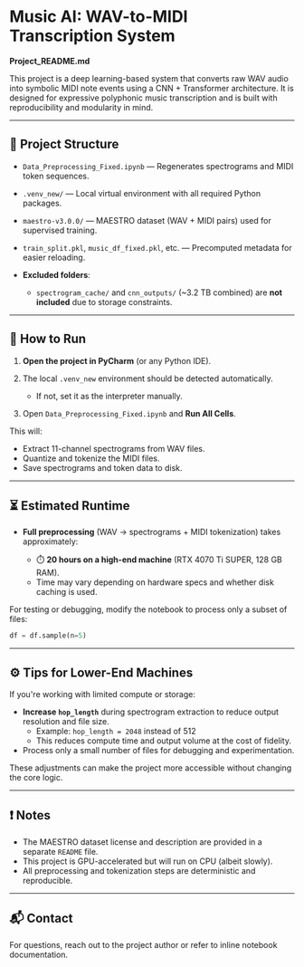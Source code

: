# Music AI: WAV-to-MIDI Transcription System

**Project\_README.md**

This project is a deep learning-based system that converts raw WAV audio into symbolic MIDI note events using a CNN + Transformer architecture. It is designed for expressive polyphonic music transcription and is built with reproducibility and modularity in mind.

---

## 🔧 Project Structure

* `Data_Preprocessing_Fixed.ipynb` — Regenerates spectrograms and MIDI token sequences.
* `.venv_new/` — Local virtual environment with all required Python packages.
* `maestro-v3.0.0/` — MAESTRO dataset (WAV + MIDI pairs) used for supervised training.
* `train_split.pkl`, `music_df_fixed.pkl`, etc. — Precomputed metadata for easier reloading.
* **Excluded folders**:

  * `spectrogram_cache/` and `cnn_outputs/` (\~3.2 TB combined) are **not included** due to storage constraints.

---

## 🚀 How to Run

1. **Open the project in PyCharm** (or any Python IDE).
2. The local `.venv_new` environment should be detected automatically.

   * If not, set it as the interpreter manually.
3. Open `Data_Preprocessing_Fixed.ipynb` and **Run All Cells**.

This will:

* Extract 11-channel spectrograms from WAV files.
* Quantize and tokenize the MIDI files.
* Save spectrograms and token data to disk.

---

## ⏳ Estimated Runtime

* **Full preprocessing** (WAV → spectrograms + MIDI tokenization) takes approximately:

  * ⏱️ **20 hours on a high-end machine** (RTX 4070 Ti SUPER, 128 GB RAM).
  * Time may vary depending on hardware specs and whether disk caching is used.

For testing or debugging, modify the notebook to process only a subset of files:

```python
df = df.sample(n=5)
```
---

## ⚙️ Tips for Lower-End Machines

If you're working with limited compute or storage:

- **Increase `hop_length`** during spectrogram extraction to reduce output resolution and file size.
  - Example: `hop_length = 2048` instead of 512
  - This reduces compute time and output volume at the cost of fidelity.
- Process only a small number of files for debugging and experimentation.

These adjustments can make the project more accessible without changing the core logic.

---

## ❗ Notes

- The MAESTRO dataset license and description are provided in a separate `README` file.
- This project is GPU-accelerated but will run on CPU (albeit slowly).
- All preprocessing and tokenization steps are deterministic and reproducible.

---

## 📬 Contact

For questions, reach out to the project author or refer to inline notebook documentation.

